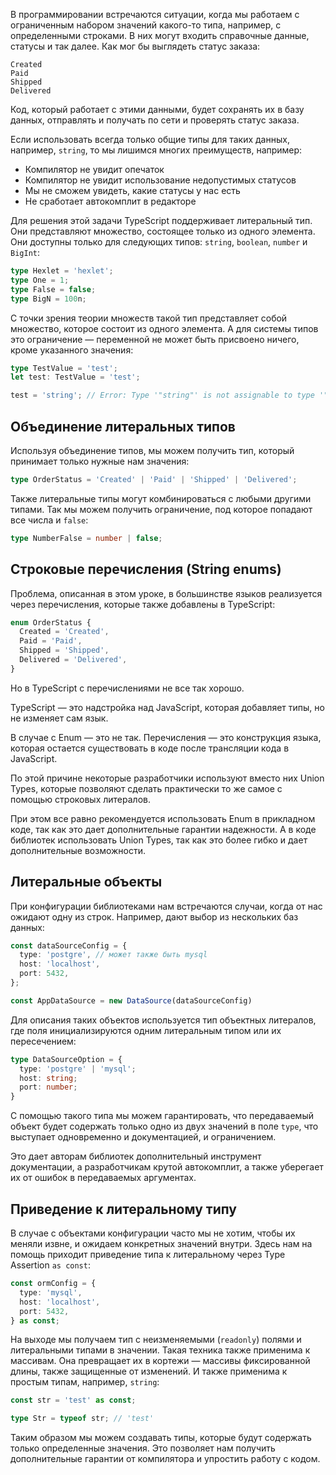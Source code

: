 
В программировании встречаются ситуации, когда мы работаем с ограниченным набором значений какого-то типа, например, с определенными строками. В них могут входить справочные данные, статусы и так далее. Как мог бы выглядеть статус заказа:

```text
Created
Paid
Shipped
Delivered
```

Код, который работает с этими данными, будет сохранять их в базу данных, отправлять и получать по сети и проверять статус заказа.

Если использовать всегда только общие типы для таких данных, например, `string`, то мы лишимся многих преимуществ, например:

* Компилятор не увидит опечаток
* Компилятор не увидит использование недопустимых статусов
* Мы не сможем увидеть, какие статусы у нас есть
* Не сработает автокомплит в редакторе

Для решения этой задачи TypeScript поддерживает литеральный тип. Они представляют множество, состоящее только из одного элемента. Они доступны только для следующих типов: `string`, `boolean`, `number` и `BigInt`:

```typescript
type Hexlet = 'hexlet';
type One = 1;
type False = false;
type BigN = 100n;
```

С точки зрения теории множеств такой тип представляет собой множество, которое состоит из одного элемента. А для системы типов это ограничение — переменной не может быть присвоено ничего, кроме указанного значения:

```typescript
type TestValue = 'test';
let test: TestValue = 'test';

test = 'string'; // Error: Type '"string"' is not assignable to type '"test"'.
```

## Объединение литеральных типов

Используя объединение типов, мы можем получить тип, который принимает только нужные нам значения:

```typescript
type OrderStatus = 'Created' | 'Paid' | 'Shipped' | 'Delivered';
```

Также литеральные типы могут комбинироваться с любыми другими типами. Так мы можем получить ограничение, под которое попадают все числа и `false`:

```typescript
type NumberFalse = number | false;
```

## Строковые перечисления (String enums)

Проблема, описанная в этом уроке, в большинстве языков реализуется через перечисления, которые также добавлены в TypeScript:

```typescript
enum OrderStatus {
  Created = 'Created',
  Paid = 'Paid',
  Shipped = 'Shipped',
  Delivered = 'Delivered',
}
```

Но в TypeScript с перечислениями не все так хорошо.

TypeScript — это надстройка над JavaScript, которая добавляет типы, но не изменяет сам язык.

В случае с Enum — это не так. Перечисления — это конструкция языка, которая остается существовать в коде после трансляции кода в JavaScript.

По этой причине некоторые разработчики используют вместо них Union Types, которые позволяют сделать практически то же самое с помощью строковых литералов.

При этом все равно рекомендуется использовать Enum в прикладном коде, так как это дает дополнительные гарантии надежности. А в коде библиотек использовать Union Types, так как это более гибко и дает дополнительные возможности.

## Литеральные объекты

При конфигурации библиотеками нам встречаются случаи, когда от нас ожидают одну из строк. Например, дают выбор из нескольких баз данных:

```typescript
const dataSourceConfig = {
  type: 'postgre', // может также быть mysql
  host: 'localhost',
  port: 5432,
};

const AppDataSource = new DataSource(dataSourceConfig)
```

Для описания таких объектов используется тип объектных литералов, где поля инициализируются одним литеральным типом или их пересечением:

```typescript
type DataSourceOption = {
  type: 'postgre' | 'mysql';
  host: string;
  port: number;
}
```

С помощью такого типа мы можем гарантировать, что передаваемый объект будет содержать только одно из двух значений в поле `type`, что выступает одновременно и документацией, и ограничением.

Это дает авторам библиотек дополнительный инструмент документации, а разработчикам крутой автокомплит, а также уберегает их от ошибок в передаваемых аргументах.

## Приведение к литеральному типу

В случае с объектами конфигурации часто мы не хотим, чтобы их меняли извне, и ожидаем конкретных значений внутри. Здесь нам на помощь приходит приведение типа к литеральному через Type Assertion `as const`:

```typescript
const ormConfig = {
  type: 'mysql',
  host: 'localhost',
  port: 5432,
} as const;
```

На выходе мы получаем тип с неизменяемыми (`readonly`) полями и литеральными типами в значении. Такая техника также применима к массивам. Она превращает их в кортежи — массивы фиксированной длины, также защищенные от изменений. И также применима к простым типам, например, `string`:

```typescript
const str = 'test' as const;

type Str = typeof str; // 'test'
```

Таким образом мы можем создавать типы, которые будут содержать только определенные значения. Это позволяет нам получить дополнительные гарантии от компилятора и упростить работу с кодом.
